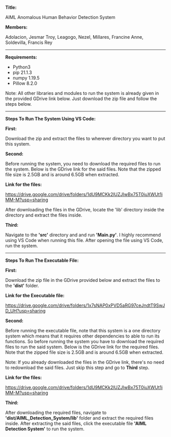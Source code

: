 **Title:**

AIML Anomalous Human Behavior Detection System

**Members:**

Adolacion, Jesmar Troy, Leagogo, Nezel, Millares, Francine Anne, Soldevilla, Francis Rey

----------------------------------------------------------

**Requirements:**
   - Python3
   - pip 21.1.3
   - numpy 1.19.5
   - Pillow 8.2.0
   
Note: All other libraries and modules to run the system is already given in the provided GDrive link below. Just download the zip file and follow the steps below.

----------------------------------------------------------

**Steps To Run The System Using VS Code:**

**First:**

Download the zip and extract the files to wherever directory you want to put this system.


**Second:**

Before running the system, you need to download the required files to run the system. Below is the GDrive link for the said files. Note that the zipped file size is 2.5GB and is around 6.5GB when extracted.


**Link for the files:**

https://drive.google.com/drive/folders/1dU9MCKk2lUZJIwBx75T0iuXWUt1iMM-M?usp=sharing


After downloading the files in the GDrive, locate the 'lib' directory inside the directory and extract the files inside.

**Third:**

Navigate to the **'src'** directory and and run **'Main.py'**. I highly recommend using VS Code when running this file. After opening the file using VS Code, run the system.

----------------------------------------------------------

**Steps To Run The Executable File:**

**First:**

Download the zip file in the GDrive provided below and extract the files to the **'dist'** folder.

**Link for the Executable file:**

https://drive.google.com/drive/folders/1x7sNAP0xPVD5aRG97ceJndtT9SwJD_UH?usp=sharing

**Second:**

Before running the executable file, note that this system is a one directory system which means that it requires other dependencies to able to run its functions. So before running the system you have to download the required files to run the said system. Below is the GDrive link for the required files. Note that the zipped file size is 2.5GB and is around 6.5GB when extracted.

Note: If you already downloaded the files in the GDrive link, there's no need to redownload the said files. Just skip this step and go to **Third** step.

**Link for the files:**

https://drive.google.com/drive/folders/1dU9MCKk2lUZJIwBx75T0iuXWUt1iMM-M?usp=sharing

**Third:**

After downloading the required files, navigate to **'dist/AIML_Detection_System/lib'** folder and extract the required files inside. After extracting the said files, click the executable file **'AIML Detection System'** to run the system.
